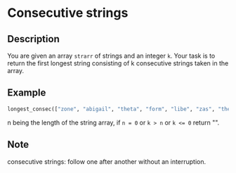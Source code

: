 # Consecutive strings

## Description

You are given an array `strarr` of strings and an integer `k`. Your task is to return the first longest string consisting of k consecutive strings taken in the array.

## Example

```python
longest_consec(["zone", "abigail", "theta", "form", "libe", "zas", "theta", "abigail"], 2) --> "abigailtheta"
```

n being the length of the string array, if `n = 0` or `k > n` or `k <= 0` return "".

## Note

consecutive strings: follow one after another without an interruption.
